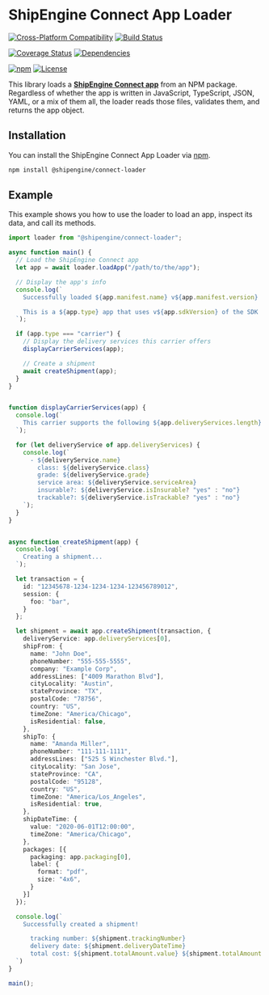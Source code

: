 ShipEngine Connect App Loader
==============================================


[![Cross-Platform Compatibility](https://shipengine.github.io/img/badges/os-badges.svg)](https://github.com/ShipEngine/connect-loader/actions)
[![Build Status](https://github.com/ShipEngine/connect-loader/workflows/CI-CD/badge.svg)](https://github.com/ShipEngine/connect-loader/actions)

[![Coverage Status](https://coveralls.io/repos/github/ShipEngine/connect-loader/badge.svg?branch=master)](https://coveralls.io/github/ShipEngine/connect-loader)
[![Dependencies](https://david-dm.org/ShipEngine/connect-loader.svg)](https://david-dm.org/ShipEngine/connect-loader)

[![npm](https://img.shields.io/npm/v/@shipengine/connect-loader.svg)](https://www.npmjs.com/package/@shipengine/connect-loader)
[![License](https://img.shields.io/npm/l/@shipengine/connect-loader.svg)](LICENSE)


This library loads a [**ShipEngine Connect app**](https://connect.shipengine.com/docs/) from an NPM package. Regardless of whether the app is written in JavaScript, TypeScript, JSON, YAML, or a mix of them all, the loader reads those files, validates them, and returns the app object.



Installation
--------------------------
You can install the ShipEngine Connect App Loader via [npm](https://docs.npmjs.com/about-npm/).

```bash
npm install @shipengine/connect-loader
```

Example
--------------------------
This example shows you how to use the loader to load an app, inspect its data, and call its methods.


```typescript
import loader from "@shipengine/connect-loader";

async function main() {
  // Load the ShipEngine Connect app
  let app = await loader.loadApp("/path/to/the/app");

  // Display the app's info
  console.log(`
    Successfully loaded ${app.manifest.name} v${app.manifest.version}

    This is a ${app.type} app that uses v${app.sdkVersion} of the SDK
  `);

  if (app.type === "carrier") {
    // Display the delivery services this carrier offers
    displayCarrierServices(app);

    // Create a shipment
    await createShipment(app);
  }
}


function displayCarrierServices(app) {
  console.log(`
    This carrier supports the following ${app.deliveryServices.length} delivery services:
  `);

  for (let deliveryService of app.deliveryServices) {
    console.log(`
      - ${deliveryService.name}
        class: ${deliveryService.class}
        grade: ${deliveryService.grade}
        service area: ${deliveryService.serviceArea}
        insurable?: ${deliveryService.isInsurable? "yes" : "no"}
        trackable?: ${deliveryService.isTrackable? "yes" : "no"}
    `);
  }
}


async function createShipment(app) {
  console.log(`
    Creating a shipment...
  `);

  let transaction = {
    id: "12345678-1234-1234-1234-123456789012",
    session: {
      foo: "bar",
    }
  };

  let shipment = await app.createShipment(transaction, {
    deliveryService: app.deliveryServices[0],
    shipFrom: {
      name: "John Doe",
      phoneNumber: "555-555-5555",
      company: "Example Corp",
      addressLines: ["4009 Marathon Blvd"],
      cityLocality: "Austin",
      stateProvince: "TX",
      postalCode: "78756",
      country: "US",
      timeZone: "America/Chicago",
      isResidential: false,
    },
    shipTo: {
      name: "Amanda Miller",
      phoneNumber: "111-111-1111",
      addressLines: ["525 S Winchester Blvd."],
      cityLocality: "San Jose",
      stateProvince: "CA",
      postalCode: "95128",
      country: "US",
      timeZone: "America/Los_Angeles",
      isResidential: true,
    },
    shipDateTime: {
      value: "2020-06-01T12:00:00",
      timeZone: "America/Chicago",
    },
    packages: [{
      packaging: app.packaging[0],
      label: {
        format: "pdf",
        size: "4x6",
      }
    }]
  });

  console.log(`
    Successfully created a shipment!

      tracking number: ${shipment.trackingNumber}
      delivery date: ${shipment.deliveryDateTime}
      total cost: ${shipment.totalAmount.value} ${shipment.totalAmount.currency}
  `)
}

main();
```
